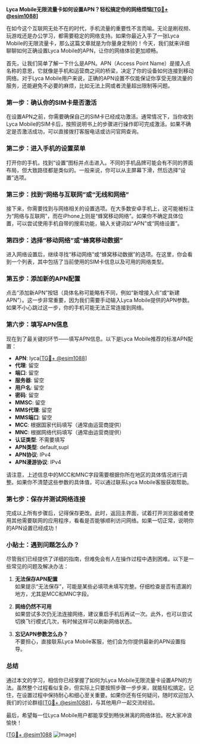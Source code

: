 **Lyca Mobile无限流量卡如何设置APN？轻松搞定你的网络烦恼[[TG💪+ @esim1088](https://t.me/s/esim1088)]**

在如今这个互联网无处不在的时代，手机流量的重要性不言而喻。无论是刷视频、玩游戏还是办公学习，都需要稳定的网络支持。如果你最近入手了一张Lyca Mobile的无限流量卡，那么这篇文章就是为你量身定制的！今天，我们就来详细聊聊如何正确设置Lyca Mobile的APN，让你的网络体验更加顺畅。

首先，让我们简单了解一下什么是APN。APN（Access Point Name）是接入点名称的意思，它就像是手机和运营商之间的桥梁，决定了你的设备如何连接到移动网络。对于Lyca Mobile用户来说，正确的APN设置不仅能保证你享受无限流量的服务，还能避免不必要的麻烦，比如无法上网或者流量超出限制等问题。

### **第一步：确认你的SIM卡是否激活**
在设置APN之前，你需要确保自己的SIM卡已经成功激活。通常情况下，当你收到Lyca Mobile的SIM卡后，按照说明书上的步骤进行操作即可完成激活。如果不确定是否激活成功，可以直接拨打客服电话或访问官网查询。

### **第二步：进入手机的设置菜单**
打开你的手机，找到“设置”图标并点击进入。不同的手机品牌可能会有不同的界面布局，但大致路径都是类似的。一般来说，你可以从主屏幕下滑，然后选择“设置”选项。

### **第三步：找到“网络与互联网”或“无线和网络”**
接下来，你需要找到与网络相关的设置选项。在大多数安卓手机上，这可能被标注为“网络与互联网”，而在iPhone上则是“蜂窝移动网络”。如果你不确定具体位置，可以尝试使用手机自带的搜索功能，输入关键词如“APN”或“网络设置”。

### **第四步：选择“移动网络”或“蜂窝移动数据”**
进入网络设置后，继续寻找“移动网络”或“蜂窝移动数据”的选项。在这里，你会看到一个列表，其中包括了当前使用的SIM卡信息以及可用的网络类型。

### **第五步：添加新的APN配置**
点击“添加新APN”按钮（具体名称可能略有不同，例如“新增接入点”或“新建APN”）。这一步非常重要，因为我们需要手动输入Lyca Mobile提供的APN参数。如果不小心跳过这一步，你的手机可能无法正常连接到网络。

### **第六步：填写APN信息**
现在到了最关键的环节——填写APN信息。以下是Lyca Mobile推荐的标准APN配置：

- **APN**: lyca[[TG💪+ @esim1088](https://t.me/s/esim1088)]
- **代理**: 留空
- **端口**: 留空
- **服务器**: 留空
- **用户名**: 留空
- **密码**: 留空
- **MMSC**: 留空
- **MMS代理**: 留空
- **MMS端口**: 留空
- **MCC**: 根据国家代码填写（通常由运营商提供）
- **MNC**: 根据网络代码填写（通常由运营商提供）
- **认证类型**: 不需要填写
- **APN类型**: default,supl
- **APN协议**: IPv4
- **APN漫游协议**: IPv4

请注意，上述信息中的MCC和MNC字段需要根据你所在地区的具体情况进行调整。如果你不清楚这些参数的具体值，可以通过联系Lyca Mobile客服获取帮助。

### **第七步：保存并测试网络连接**
完成以上所有步骤后，记得保存更改。此时，返回主界面，试着打开浏览器或者使用其他需要联网的应用程序，看看是否能够顺利访问网络。如果一切正常，说明你的APN设置已经成功！

### **小贴士：遇到问题怎么办？**
尽管我们已经提供了详细的指南，但难免会有人在操作过程中遇到困难。以下是一些常见的问题及解决办法：

1. **无法保存APN配置**  
   如果提示“无法保存”，可能是某些必填项未填写完整。仔细检查是否有遗漏的地方，尤其是MCC和MNC字段。

2. **网络仍然不可用**  
   如果尝试多次仍无法连接网络，建议重启手机后再试一次。此外，也可以尝试切换飞行模式几次，有时候这样可以刷新网络状态。

3. **忘记APN参数怎么办？**  
   不要担心，直接联系Lyca Mobile客服，他们会为你提供最新的APN设置指导。

### **总结**
通过本文的学习，相信你已经掌握了如何为Lyca Mobile无限流量卡设置APN的方法。虽然整个过程看似复杂，但实际上只要按照步骤一步步来，就能轻松搞定。记住，在设置过程中保持耐心和细心至关重要。如果你还有任何疑问，随时欢迎加入我们的讨论群组[[TG💪+ @esim1088](https://t.me/s/esim1088)]，与其他用户一起交流经验。

最后，希望每一位Lyca Mobile用户都能享受到畅快淋漓的网络体验。祝大家冲浪愉快！

[[TG💪+ @esim1088](https://t.me/s/esim1088) ![Image](https://i.postimg.cc/4NQfJmqS/Snipaste-2025-05-13-00-14-12.png)]